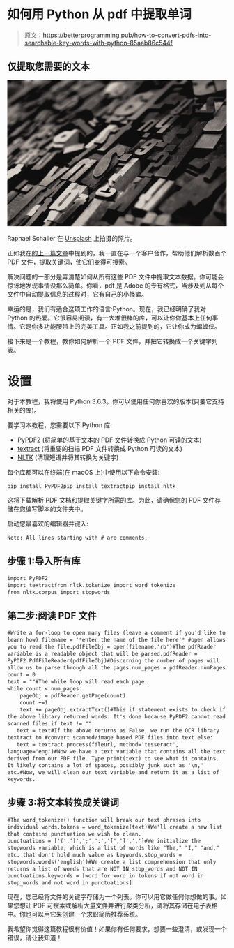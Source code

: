 # 如何用 Python 从 pdf 中提取单词

> 原文：<https://betterprogramming.pub/how-to-convert-pdfs-into-searchable-key-words-with-python-85aab86c544f>

## 仅提取您需要的文本

![](img/d5ffeafe35baa4905b4b04e5c6c4aff2.png)

Raphael Schaller 在 [Unsplash](https://unsplash.com?utm_source=medium&utm_medium=referral) 上拍摄的照片。

正如我在[的上一篇文章](https://medium.com/better-programming/how-to-connect-to-google-sheets-with-python-83d0b96eeea6)中提到的，我一直在与一个客户合作，帮助他们解析数百个 PDF 文件，提取关键词，使它们变得可搜索。

解决问题的一部分是弄清楚如何从所有这些 PDF 文件中提取文本数据。你可能会惊讶地发现事情没那么简单。你看，pdf 是 Adobe 的专有格式，当涉及到从每个文件中自动提取信息的过程时，它有自己的小怪癖。

幸运的是，我们有适合这项工作的语言:Python。现在，我已经明确了我对 Python 的热爱。它很容易阅读，有一大堆很棒的库，可以让你做基本上任何事情。它是你多功能腰带上的完美工具。正如我之前提到的，它让你成为蝙蝠侠。

接下来是一个教程，教你如何解析一个 PDF 文件，并把它转换成一个关键字列表。

# 设置

对于本教程，我将使用 Python 3.6.3。你可以使用任何你喜欢的版本(只要它支持相关的库)。

要学习本教程，您需要以下 Python 库:

*   [PyPDF2](https://pypi.org/project/PyPDF2/) (将简单的基于文本的 PDF 文件转换成 Python 可读的文本)
*   [textract](https://textract.readthedocs.io/en/stable/) (将重要的扫描 PDF 文件转换成 Python 可读的文本)
*   [NLTK](https://www.nltk.org/) (清理短语并将其转换为关键字)

每个库都可以在终端(在 macOS 上)中使用以下命令安装:

```
pip install PyPDF2pip install textractpip install nltk
```

这将下载解析 PDF 文档和提取关键字所需的库。为此，请确保您的 PDF 文件存储在您编写脚本的文件夹中。

启动您最喜欢的编辑器并键入:

```
Note: All lines starting with # are comments.
```

## 步骤 1:导入所有库

```
import PyPDF2 
import textractfrom nltk.tokenize import word_tokenize
from nltk.corpus import stopwords
```

## 第二步:阅读 PDF 文件

```
#Write a for-loop to open many files (leave a comment if you'd like to learn how).filename = '*enter the name of the file here'* #open allows you to read the file.pdfFileObj = open(filename,'rb')#The pdfReader variable is a readable object that will be parsed.pdfReader = PyPDF2.PdfFileReader(pdfFileObj)#Discerning the number of pages will allow us to parse through all the pages.num_pages = pdfReader.numPages
count = 0
text = ""#The while loop will read each page.
while count < num_pages:
    pageObj = pdfReader.getPage(count)
    count +=1
    text += pageObj.extractText()#This if statement exists to check if the above library returned words. It's done because PyPDF2 cannot read scanned files.if text != "":
   text = text#If the above returns as False, we run the OCR library textract to #convert scanned/image based PDF files into text.else:
   text = textract.process(fileurl, method='tesseract', language='eng')#Now we have a text variable that contains all the text derived from our PDF file. Type print(text) to see what it contains. It likely contains a lot of spaces, possibly junk such as '\n,' etc.#Now, we will clean our text variable and return it as a list of keywords.
```

## 步骤 3:将文本转换成关键词

```
#The word_tokenize() function will break our text phrases into individual words.tokens = word_tokenize(text)#We'll create a new list that contains punctuation we wish to clean.
punctuations = ['(',')',';',':','[',']',',']#We initialize the stopwords variable, which is a list of words like "The," "I," "and," etc. that don't hold much value as keywords.stop_words = stopwords.words('english')#We create a list comprehension that only returns a list of words that are NOT IN stop_words and NOT IN punctuations.keywords = [word for word in tokens if not word in stop_words and not word in punctuations]
```

现在，您已经将文件的关键字存储为一个列表。你可以用它做任何你想做的事。如果您想让 PDF 可搜索或解析大量文件并进行聚类分析，请将其存储在电子表格中。你也可以用它来创建一个求职简历推荐系统。

我希望你觉得这篇教程很有价值！如果你有任何要求，想要一些澄清，或发现一个错误，请让我知道！